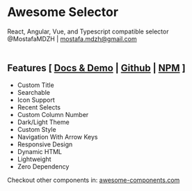 # Awesome Selector
React, Angular, Vue, and Typescript compatible selector<br>
@MostafaMDZH | mostafa.mdzh@gmail.com</br></br>

## Features [ <a href='https://selector.awesome-components.com'>Docs & Demo</a> | <a href='https://github.com/MostafaMDZH/Awesome-Selector'>Github</a> | <a href='https://npmjs.com/package/awesome-selector'>NPM</a> ]
- Custom Title
- Searchable
- Icon Support
- Recent Selects
- Custom Column Number
- Dark/Light Theme
- Custom Style
- Navigation With Arrow Keys
- Responsive Design
- Dynamic HTML
- Lightweight
- Zero Dependency

Checkout other components in: <a href='https://awesome-components.com/'>awesome-components.com</a>